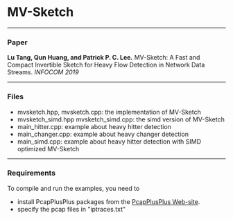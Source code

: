 # MV-Sketch


---
### Paper
__Lu Tang, Qun Huang, and Patrick P. C. Lee.__
MV-Sketch: A Fast and Compact Invertible Sketch for Heavy Flow Detection in
Network Data Streams.
_INFOCOM 2019_

---
### Files
- mvsketch.hpp, mvsketch.cpp: the implementation of MV-Sketch
- mvsketch\_simd.hpp mvsketch\_simd.cpp: the simd version of MV-Sketch
- main\_hitter.cpp: example about heavy hitter detection
- main\_changer.cpp: example about heavy changer detection
- main\_simd.cpp: example about heavy hitter detection with SIMD optimized
  MV-Sketch

---
### Requirements

 To compile and run the examples, you need to 
 - install PcapPlusPlus
  packages from the [PcapPlusPlus Web-site](https://seladb.github.io/PcapPlusPlus-Doc/download.html).
 - specify the pcap files in "iptraces.txt"

